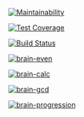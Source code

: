 [![Maintainability](https://api.codeclimate.com/v1/badges/a99a88d28ad37a79dbf6/maintainability)](https://codeclimate.com/github/codeclimate/codeclimate/maintainability)

[![Test Coverage](https://api.codeclimate.com/v1/badges/a99a88d28ad37a79dbf6/test_coverage)](https://codeclimate.com/github/codeclimate/codeclimate/test_coverage)

[![Build Status](https://travis-ci.org/frankylamps/python-project-lvl1.svg?branch=master)](https://travis-ci.org/frankylamps/python-project-lvl1)

[![brain-even](https://asciinema.org/a/DHRoRJJwAe0G4CjYMHF3LmeFl.svg)](https://asciinema.org/a/DHRoRJJwAe0G4CjYMHF3LmeFl)

[![brain-calc](https://asciinema.org/a/pFvJhOA2XDYjQEK4fj74rDkDO.svg)](https://asciinema.org/a/pFvJhOA2XDYjQEK4fj74rDkDO)

[![brain-gcd](https://asciinema.org/a/sbGVnmuWt7yZd4Us5HV1nzpVm.svg)](https://asciinema.org/a/sbGVnmuWt7yZd4Us5HV1nzpVm)

[![brain-progression](https://asciinema.org/a/7ICaqi6eDkBEVcexPc8aIuFem.svg)](https://asciinema.org/a/7ICaqi6eDkBEVcexPc8aIuFem)
